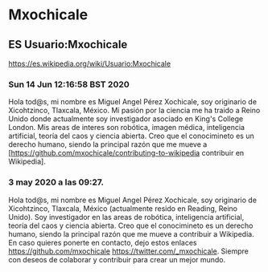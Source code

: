 # Mxochicale
 
## ES Usuario:Mxochicale
https://es.wikipedia.org/wiki/Usuario:Mxochicale

### Sun 14 Jun 12:16:58 BST 2020
Hola tod@s, mi nombre es Miguel Angel Pérez Xochicale, soy originario de Xicohtzinco, Tlaxcala, México.
Mi pasión por la ciencia me ha traido a Reino Unido donde actualmente soy investigador asociado en King's College London.
Mis areas de interes son robótica, imagen médica, inteligencia artificial, 
teoría del caos y ciencia abierta.
Creo que el conocimineto es un derecho humano, 
siendo la principal razón que me mueve a [https://github.com/mxochicale/contributing-to-wikipedia contribuir en Wikipedia].

### 3 may 2020 a las 09:27.
Hola tod@s, mi nombre es Miguel Angel Pérez Xochicale, soy originario de Xicohtzinco, Tlaxcala, México 
(actualmente resido en Reading, Reino Unido). 
Soy investigador en las areas de robótica, inteligencia artificial, teoría del caos y ciencia abierta. 
Creo que el conocimineto es un derecho humano, siendo la principal razón que me mueve a contribuir a Wikipedia. 
En caso quieres ponerte en contacto, dejo estos enlaces 
https://github.com/mxochicale https://twitter.com/_mxochicale. 
Siempre con deseos de colaborar y contribuir para crear un mejor mundo.